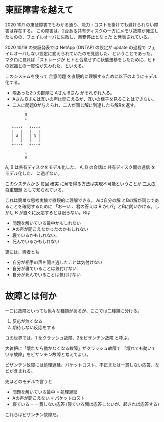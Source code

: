 # 東証障害を越えて

2020 10/1 の東証障害でもわかる通り、能力・コストを掛けても避けられない障害は存在する。
この障害は、2台ある共有ディスクの一方にメモリ故障が発生したものの、フェイルオーバに失敗し、業務停止となった と発表されている。

2020 10/19 の東証発表では NetApp (ONTAP) の設定が update の過程で フェイルオーバしない設定に変えられていたのを見逃した、ということであった。
マクロに見れば「ストレージが ヒトと合意せずに状態遷移をしたために、ヒトの認識との一貫性が失われた」といえる。

このシステムを使って 合意問題 を直観的に理解するために以下のようにモデル化する。

- 隣あった2つの部屋に Aさん Bさん がそれぞれ入る。
- Aさん Bさんは互いの声は聞こえるが、互いの様子を見ることはできない。
- 二人に問題Qが与えられ、二人が同じ解に到達したら解Rを返す。

```
         Q
         ↓

   +---+   +---+
   |   |   |   |
   | A |   | B |
   |   |   |   |
   +---+   +---+

         ↓
         R
```
A, B は共有ディスクをモデル化した、
A, B の会話は 共有ディスク間の通信 をモデル化した、
に過ぎない。

このシステムから 毎回 確実 に解を得る方法は実現不可能ということが [二人の将軍問題](https://ja.wikipedia.org/wiki/%E4%BA%8C%E4%BA%BA%E3%81%AE%E5%B0%86%E8%BB%8D%E5%95%8F%E9%A1%8C) として知られている。

これは簡単な思考実験で直観的に理解できる。
Aは自分の解 とBの解が同じであることを確認するために 「おーい 、君の答えは R かい?」とBに問いかける。しかし B が直ぐに反応するとは限らない。Bは

- 問題を解いている最中かもしれない
- Aの声が聞こえなかったのかもしれない
- 寝ているかもしれない、
- 死んでいるかもしれない

更には、両者とも

- 自分が相手の声を聞き逃したことは気付けない
- 自分が寝ていることは気付けない
- 自分が死んでいることは気付けない

# 故障とは何か

一口に故障といっても色々な種類があるが、ここでは二種類に分ける。

1. 反応が無くなる
2. 期待しない反応をする

コの世界では、1 をクラッシュ故障、2をビザンチン故障 と呼ぶ。

大雑把に「壊れたら動かなくなる故障」がクラッシュ故障で 「壊れても動いている故障」をビザンチン故障と考えてよい。

ビザンチン故障には処理遅延、パケットロスト、不正または一貫しない応答、などが含まれる。

先ほどのモデルで言うと

- 問題を解いている最中 = 処理遅延
- Aの声が聞こえない = パケットロスト
- 寝ている = 一貫しない応答 (寝ている間は応答しないが、起きれば応答する)

これらはビザンチン故障だ。
